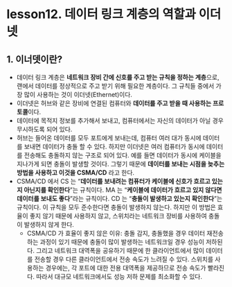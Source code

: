 # lesson12. 데이터 링크 계층의 역할과 이더넷

## 1. 이너뎃이란?

- 데이터 링크 계층은 **네트워크 장비 간에 신호를 주고 받는 규칙을 정하는 계층**으로, 랜에서 데이터를 정상적으로 주고 받기 위해 필요한 계층이다. 그 규칙들 중에서 가장 많이 사용하는 것이 이더넷(Ethernet)이다.
- 이더넷은 허브와 같은 장비에 연결된 컴퓨터와 **데이터를 주고 받을 때 사용하는 프로토콜**이다.
- 데이터에 목적지 정보를 추가해서 보내고, 컴퓨터에서는 자신의 데이터가 아닐 경우 무시하도록 되어 있다.
- 허브는 들어온 데이터를 모두 포트에게 보내는데, 컴퓨터 여러 대가 동시에 데이터를 보내면 데이터가 충돌 할 수 있다. 하지만 이더넷은 여러 컴퓨터가 동시에 데이터를 전송해도 충돌하지 않는 구조로 되어 있다. 예를 들면 데이터가 동시에 케이블을 지나가게 되면 충돌이 발생할 것이다. 그렇기 때문에 **데이터를 보내는 시점을 늦추는 방법을 사용하고 이것을 CSMA/CD** 라고 한다.
- CSMA/CD 에서 CS 는 “**데이터를 보내려는 컴퓨터가 케이블에 신호가 흐르고 있는지 아닌지를 확인한다**”는 규칙이다. MA 는 “**케이블에 데이터가 흐르고 있지 않다면 데이터를 보내도 좋다**”라는 규칙이다. CD 는 “**충돌이 발생하고 있는지 확인한다**”는 규칙이다. 이 규칙을 모두 준수한다면 충돌이 발생하지 않는다. 하지만 이 방법은 효율이 좋지 않기 때문에 사용하지 않고, 스위치라는 네트워크 장비를 사용하여 충돌이 발생하지 않게 한다.
    - CSMA/CD 가 효율이 좋지 않은 이유: 충돌 감지, 충돌했을 경우 데이터 재전송하는 과정이 있기 때문에 충돌이 많이 발생하는 네트워크일 경우 성능이 저하된다. 그리고 네트워크 대역폭을 공유하기 때문에 한 클라이언트에서 많이 데이터를 전송할 경우 다른 클라이언트에서 전송 속도가 느려질 수 있다. 스위치를 사용하는 경우에는, 각 포트에 대한 전용 대역폭을 제공하므로 전송 속도가 빨라진다. 따라서 대규모 네트워크에서도 성능 저하 문제를 최소화할 수 있다.
